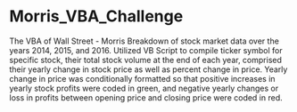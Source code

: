 # Morris_VBA_Challenge
The VBA of Wall Street - Morris
Breakdown of stock market data over the years 2014, 2015, and 2016. Utilized VB Script to compile ticker symbol for specific stock, their total stock volume at the end of each year, comprised their yearly change in stock price as well as percent change in price. Yearly change in price was conditionally formatted so that positive increases in yearly stock profits were coded in green, and negative yearly changes or loss in profits between opening price and closing price were coded in red.
